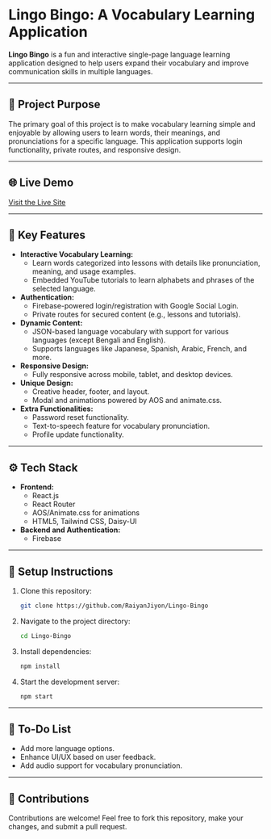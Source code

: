# Lingo Bingo: A Vocabulary Learning Application

**Lingo Bingo** is a fun and interactive single-page language learning application designed to help users expand their vocabulary and improve communication skills in multiple languages.

---

## 🎯 **Project Purpose**
The primary goal of this project is to make vocabulary learning simple and enjoyable by allowing users to learn words, their meanings, and pronunciations for a specific language. This application supports login functionality, private routes, and responsive design.

---

## 🌐 **Live Demo**
[Visit the Live Site](https://thriving-sprite-d4a2f3.netlify.app/)

---

## 🔑 **Key Features**
- **Interactive Vocabulary Learning:**
  - Learn words categorized into lessons with details like pronunciation, meaning, and usage examples.
  - Embedded YouTube tutorials to learn alphabets and phrases of the selected language.
- **Authentication:**
  - Firebase-powered login/registration with Google Social Login.
  - Private routes for secured content (e.g., lessons and tutorials).
- **Dynamic Content:**
  - JSON-based language vocabulary with support for various languages (except Bengali and English).
  - Supports languages like Japanese, Spanish, Arabic, French, and more.
- **Responsive Design:**
  - Fully responsive across mobile, tablet, and desktop devices.
- **Unique Design:**
  - Creative header, footer, and layout.
  - Modal and animations powered by AOS and animate.css.
- **Extra Functionalities:**
  - Password reset functionality.
  - Text-to-speech feature for vocabulary pronunciation.
  - Profile update functionality.

---

## ⚙️ **Tech Stack**
- **Frontend:**
  - React.js
  - React Router
  - AOS/Animate.css for animations
  - HTML5, Tailwind CSS, Daisy-UI
- **Backend and Authentication:**
  - Firebase

---

## 🔨 **Setup Instructions**
1. Clone this repository:
   ```bash
   git clone https://github.com/RaiyanJiyon/Lingo-Bingo
   ```
2. Navigate to the project directory:
   ```bash
   cd Lingo-Bingo
   ```
3. Install dependencies:
   ```bash
   npm install
   ```
4. Start the development server:
   ```bash
   npm start
   ```

---

## 📝 **To-Do List**
- Add more language options.
- Enhance UI/UX based on user feedback.
- Add audio support for vocabulary pronunciation.

---

## 🤝 **Contributions**
Contributions are welcome! Feel free to fork this repository, make your changes, and submit a pull request.